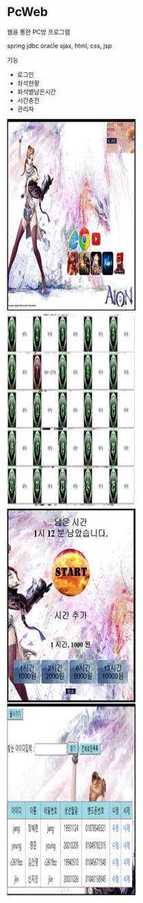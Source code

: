 # PcWeb
웹을 통한 PC방 프로그램

spring jdbc oracle ajax, html, css, jsp

기능
* 로그인
* 좌석현황
* 좌석별남은시간
* 시간충전
* 관리자

<img src = './img/main.jpg' width = '300' height = '450' />
<img src = './img/seat.jpg' width = '300' height = '450' />
<img src = './img/time.jpg' width = '300' height = '450' />
<img src = './img/user.jpg' width = '300' height = '450' />
